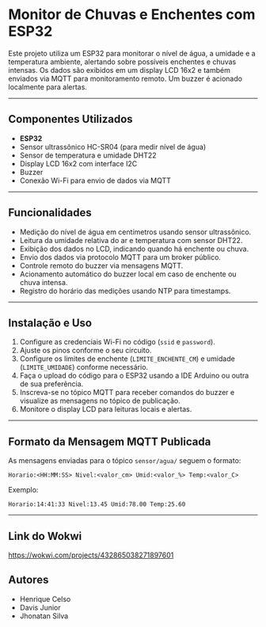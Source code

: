 # Monitor de Chuvas e Enchentes com ESP32

Este projeto utiliza um ESP32 para monitorar o nível de água, a umidade e a temperatura ambiente, alertando sobre possíveis enchentes e chuvas intensas. Os dados são exibidos em um display LCD 16x2 e também enviados via MQTT para monitoramento remoto. Um buzzer é acionado localmente para alertas.

---

## Componentes Utilizados

- **ESP32**
- Sensor ultrassônico HC-SR04 (para medir nível de água)
- Sensor de temperatura e umidade DHT22
- Display LCD 16x2 com interface I2C
- Buzzer
- Conexão Wi-Fi para envio de dados via MQTT

---

## Funcionalidades

- Medição do nível de água em centímetros usando sensor ultrassônico.
- Leitura da umidade relativa do ar e temperatura com sensor DHT22.
- Exibição dos dados no LCD, indicando quando há enchente ou chuva.
- Envio dos dados via protocolo MQTT para um broker público.
- Controle remoto do buzzer via mensagens MQTT.
- Acionamento automático do buzzer local em caso de enchente ou chuva intensa.
- Registro do horário das medições usando NTP para timestamps.

---

## Instalação e Uso

1. Configure as credenciais Wi-Fi no código (`ssid` e `password`).
2. Ajuste os pinos conforme o seu circuito.
3. Configure os limites de enchente (`LIMITE_ENCHENTE_CM`) e umidade (`LIMITE_UMIDADE`) conforme necessário.
4. Faça o upload do código para o ESP32 usando a IDE Arduino ou outra de sua preferência.
5. Inscreva-se no tópico MQTT para receber comandos do buzzer e visualize as mensagens no tópico de publicação.
6. Monitore o display LCD para leituras locais e alertas.

---

## Formato da Mensagem MQTT Publicada

As mensagens enviadas para o tópico `sensor/agua/` seguem o formato:

```
Horario:<HH:MM:SS> Nivel:<valor_cm> Umid:<valor_%> Temp:<valor_C>
```

Exemplo:

```
Horario:14:41:33 Nivel:13.45 Umid:78.00 Temp:25.60
```

---

## Link do Wokwi

https://wokwi.com/projects/432865038271897601

## Autores

- Henrique Celso  
- Davis Junior  
- Jhonatan Silva  

